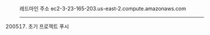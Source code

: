 

레드마인 주소
ec2-3-23-165-203.us-east-2.compute.amazonaws.com

-----------------------------------------

  200517. 초기 프로젝트 푸시


